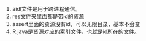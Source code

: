1. aidl文件是用于跨进程通信。
2. res文件夹里面都是带id的资源
3. assert里面的资源没有id，可以无限目录，基本不会变
4. R.java是资源对应的索引文件，也就是id所在的文件。